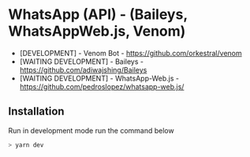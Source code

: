 # WhatsApp (API) - (Baileys, WhatsAppWeb.js, Venom)

- [DEVELOPMENT] - Venom Bot - https://github.com/orkestral/venom
- [WAITING DEVELOPMENT] - Baileys - https://github.com/adiwajshing/Baileys
- [WAITING DEVELOPMENT] - WhatsApp-Web.js - https://github.com/pedroslopez/whatsapp-web.js/


## Installation

Run in development mode run the command below

```bash
> yarn dev
```
